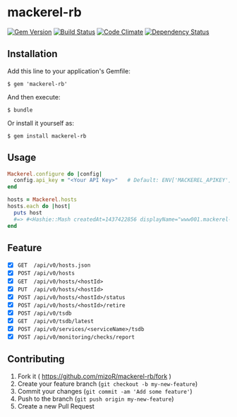 # mackerel-rb
[![Gem Version](https://badge.fury.io/rb/mackerel-rb.svg)](http://badge.fury.io/rb/mackerel-rb)
[![Build Status](https://travis-ci.org/mizoR/mackerel-rb.svg)](https://travis-ci.org/mizoR/mackerel-rb)
[![Code Climate](https://codeclimate.com/github/mizoR/mackerel-rb/badges/gpa.svg)](https://codeclimate.com/github/mizoR/mackerel-rb)
[![Dependency Status](https://gemnasium.com/mizoR/mackerel-rb.svg)](https://gemnasium.com/mizoR/mackerel-rb)


## Installation

Add this line to your application's Gemfile:

    $ gem 'mackerel-rb'

And then execute:

    $ bundle

Or install it yourself as:

    $ gem install mackerel-rb

## Usage

```rb
Mackerel.configure do |config|
  config.api_key = "<Your API Key>"   # Default: ENV['MACKEREL_APIKEY']
end

hosts = Mackerel.hosts
hosts.each do |host|
  puts host
  #=> #<Hashie::Mash createdAt=1437422856 displayName="www001.mackerel-rb.dev" id="Dummmmmmmmy", ..., status="standby" type="unknown">
end
```

## Feature

- [x]  `GET  /api/v0/hosts.json`
- [x]  `POST /api/v0/hosts`
- [x]  `GET  /api/v0/hosts/<hostId>`
- [x]  `PUT  /api/v0/hosts/<hostId>`
- [x]  `POST /api/v0/hosts/<hostId>/status`
- [x]  `POST /api/v0/hosts/<hostId>/retire`
- [x]  `POST /api/v0/tsdb`
- [x]  `GET  /api/v0/tsdb/latest`
- [x]  `POST /api/v0/services/<serviceName>/tsdb`
- [x]  `POST /api/v0/monitoring/checks/report`

## Contributing

1. Fork it ( https://github.com/mizoR/mackerel-rb/fork )
2. Create your feature branch (`git checkout -b my-new-feature`)
3. Commit your changes (`git commit -am 'Add some feature'`)
4. Push to the branch (`git push origin my-new-feature`)
5. Create a new Pull Request
